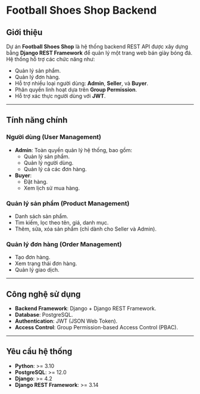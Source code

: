 # **Football Shoes Shop Backend**

## **Giới thiệu**
Dự án **Football Shoes Shop** là hệ thống backend REST API được xây dựng bằng **Django REST Framework** để quản lý một trang web bán giày bóng đá. Hệ thống hỗ trợ các chức năng như:
- Quản lý sản phẩm.
- Quản lý đơn hàng.
- Hỗ trợ nhiều loại người dùng: **Admin**, **Seller**, và **Buyer**.
- Phân quyền linh hoạt dựa trên **Group Permission**.
- Hỗ trợ xác thực người dùng với **JWT**.

---

## **Tính năng chính**
### **Người dùng (User Management)**
- **Admin**: Toàn quyền quản lý hệ thống, bao gồm:
  - Quản lý sản phẩm.
  - Quản lý người dùng.
  - Quản lý cả các đơn hàng.
- **Buyer**:
  - Đặt hàng.
  - Xem lịch sử mua hàng.

### **Quản lý sản phẩm (Product Management)**
- Danh sách sản phẩm.
- Tìm kiếm, lọc theo tên, giá, danh mục.
- Thêm, sửa, xóa sản phẩm (chỉ dành cho Seller và Admin).

### **Quản lý đơn hàng (Order Management)**
- Tạo đơn hàng.
- Xem trạng thái đơn hàng.
- Quản lý giao dịch.

---

## **Công nghệ sử dụng**
- **Backend Framework**: Django + Django REST Framework.
- **Database**: PostgreSQL.
- **Authentication**: JWT (JSON Web Token).
- **Access Control**: Group Permission-based Access Control (PBAC).

---

## **Yêu cầu hệ thống**
- **Python**: >= 3.10
- **PostgreSQL**: >= 12.0
- **Django**: >= 4.2
- **Django REST Framework**: >= 3.14

